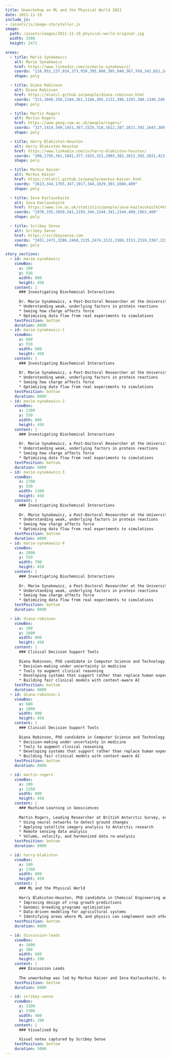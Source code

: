 ```yaml
---
title: Unworkshop on ML and the Physical World 2021
date: 2021-11-19
include_js:
- /assets/js/image-storyteller.js
image:
  path: /assets/images/2021-11-19_physical-world-original.jpg
  width: 3508
  height: 2471

areas:
  - title: Marie Synakewicz
    alt: Marie Synakewicz
    href: https://www.linkedin.com/in/marie-synakewicz/
    coords: "116,952,237,924,373,939,395,868,305,840,367,769,342,651,249,592,150,639,110,682,119,772,163,828,101,865"
    shape: poly

  - title: Diana Robinson
    alt: Diana Robinson
    href: https://mlatcl.github.io/people/diana-robinson.html
    coords: "321,1048,358,1104,361,1184,305,1231,398,1265,380,1349,246,1333,129,1361,104,1283,175,1259,119,1187,113,1088,156,1039,209,1001,277,998"
    shape: poly

  - title: Martin Rogers
    alt: Martin Rogers
    href: https://www.geog.cam.ac.uk/people/rogers/
    coords: "327,1414,349,1451,367,1525,318,1612,287,1621,392,1643,389,1730,262,1714,141,1736,110,1665,191,1631,129,1575,113,1497,153,1420,240,1395,287,1392"
    shape: poly

  - title: Harry Blakiston-Houston
    alt: Harry Blakiston-Houston
    href: https://www.linkedin.com/in/harry-blakiston-houston/
    coords: "308,1795,361,1841,377,1925,321,2003,302,2012,392,2031,423,2046,401,2120,265,2099,203,2102,122,2136,98,2062,197,2009,132,1969,119,1869,156,1804,234,1779"
    shape: poly

  - title: Markus Kaiser
    alt: Markus Kaiser
    href: https://mlatcl.github.io/people/markus-kaiser.html
    coords: "1613,344,1765,347,1917,344,1929,391,1604,409"
    shape: poly

  - title: Ieva Kazlauskaitė
    alt: Ieva Kazlauskaitė
    href: https://www.lse.ac.uk/statistics/people/ieva-kazlauskait%C4%97
    coords: "1976,335,2050,341,2193,344,2344,341,2344,400,1963,400"
    shape: poly

  - title: Scribey Sense
    alt: Scribey Sense
    href: https://scribeysense.com
    coords: "3451,2471,3286,2468,3135,2474,3122,2368,3153,2319,3367,2316,3460,2334"
    shape: poly

story_sections:
  - id: marie-synakewicz
    viewBox:
      x: 100
      y: 550
      width: 800
      height: 450
    content: |
      ### Investigating Biochemical Interactions
      
      Dr. Marie Synakewicz, a Post-Doctoral Researcher at the University of Zurich, focuses on understanding how highly-charged proteins interact. Her main research investigates:
      * Understanding weak, underlying factors in protein reactions
      * Seeing how charge affects force
      * Optimizing data flow from real experiments to simulations
    textPosition: bottom
    duration: 8000
  - id: marie-synakewicz-1
    viewBox:
      x: 680
      y: 550
      width: 800
      height: 450
    content: |
      ### Investigating Biochemical Interactions
      
      Dr. Marie Synakewicz, a Post-Doctoral Researcher at the University of Zurich, focuses on understanding how highly-charged proteins interact. Her main research investigates:
      * Understanding weak, underlying factors in protein reactions
      * Seeing how charge affects force
      * Optimizing data flow from real experiments to simulations
    textPosition: bottom
    duration: 8000
  - id: marie-synakewicz-2
    viewBox:
      x: 1300
      y: 550
      width: 800
      height: 450
    content: |
      ### Investigating Biochemical Interactions
      
      Dr. Marie Synakewicz, a Post-Doctoral Researcher at the University of Zurich, focuses on understanding how highly-charged proteins interact. Her main research investigates:
      * Understanding weak, underlying factors in protein reactions
      * Seeing how charge affects force
      * Optimizing data flow from real experiments to simulations
    textPosition: bottom
    duration: 8000
  - id: marie-synakewicz-3
    viewBox:
      x: 1700
      y: 550
      width: 1300
      height: 450
    content: |
      ### Investigating Biochemical Interactions
      
      Dr. Marie Synakewicz, a Post-Doctoral Researcher at the University of Zurich, focuses on understanding how highly-charged proteins interact. Her main research investigates:
      * Understanding weak, underlying factors in protein reactions
      * Seeing how charge affects force
      * Optimizing data flow from real experiments to simulations
    textPosition: bottom
    duration: 8000
  - id: marie-synakewicz-4
    viewBox:
      x: 2800
      y: 550
      width: 700
      height: 450
    content: |
      ### Investigating Biochemical Interactions
      
      Dr. Marie Synakewicz, a Post-Doctoral Researcher at the University of Zurich, focuses on understanding how highly-charged proteins interact. Her main research investigates:
      * Understanding weak, underlying factors in protein reactions
      * Seeing how charge affects force
      * Optimizing data flow from real experiments to simulations
    textPosition: bottom
    duration: 8000

  - id: diana-robinson
    viewBox:
      x: 100
      y: 1000
      width: 800
      height: 450
    content: |
      ### Clinical Decision Support Tools
      
      Diana Robinson, PhD candidate in Computer Science and Technology, works on:
      * Decision-making under uncertainty in medicine
      * Tools to augment clinical reasoning
      * Developing systems that support rather than replace human expertise
      * Building fair clinical models with context-aware AI
    textPosition: bottom
    duration: 8000
  - id: diana-robinson-1
    viewBox:
      x: 680
      y: 1000
      width: 800
      height: 450
    content: |
      ### Clinical Decision Support Tools
      
      Diana Robinson, PhD candidate in Computer Science and Technology, works on:
      * Decision-making under uncertainty in medicine
      * Tools to augment clinical reasoning
      * Developing systems that support rather than replace human expertise
      * Building fair clinical models with context-aware AI
    textPosition: bottom
    duration: 8000

  - id: martin-rogers
    viewBox:
      x: 100
      y: 1350
      width: 800
      height: 450
    content: |
      ### Machine Learning in Geosciences
      
      Martin Rogers, Leading Researcher at British Antarctic Survey, explores:
      * Using neural networks to detect ground changes
      * Applying satellite imagery analysis to Antarctic research
      * Remote sensing data analysis
      * Volume, velocity, and harmonized data re-analysis
    textPosition: bottom
    duration: 8000

  - id: harry-blakiston
    viewBox:
      x: 100
      y: 1700
      width: 800
      height: 450
    content: |
      ### ML and the Physical World
      
      Harry Blakiston-Houston, PhD candidate in Chemical Engineering and Biotechnology, investigates:
      * Improving design of crop growth predictions
      * Genomic breeding programs optimization
      * Data-driven modeling for agricultural systems
      * Identifying areas where ML and physics can complement each other
    textPosition: bottom
    duration: 8000

  - id: discussion-leads
    viewBox:
      x: 1600
      y: 300
      width: 800
      height: 200
    content: |
      ### Discussion Leads
      
      The unworkshop was led by Markus Kaiser and Ieva Kazlauskaitė, bringing together expertise in machine learning and its applications to physical world problems.
    textPosition: bottom
    duration: 8000

  - id: scribey-sense
    viewBox:
      x: 3100
      y: 2300
      width: 400
      height: 200
    content: |
      ### Visualised by
      
      Visual notes captured by Scribey Sense
    textPosition: bottom
    duration: 5000
---
```

